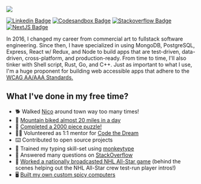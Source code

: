 ![](https://i.imgur.com/Tl5TjT9.png)


[![Linkedin Badge](https://img.shields.io/badge/LinkedIn-0088FF?style=for-the-badge&logo=linkedin&logoColor=white)](https://www.linkedin.com/in/mattcarlotta)
[![Codesandbox Badge](https://img.shields.io/badge/Codesandbox-343434?color=green&style=for-the-badge&logo=codesandbox&logoColor=white)](https://codesandbox.io/u/mattcarlotta/sandboxes)
[![Stackoverflow Badge](https://img.shields.io/badge/Stackoverflow-fa7c1b?color=orange&style=for-the-badge&logo=stackoverflow&logoColor=white)](https://stackoverflow.com/users/7376526/matt-carlotta)
[![NextJS Badge](https://img.shields.io/badge/Next%2Ejs%20Contributor-8A2BE2?style=for-the-badge&logo=next.js&logoColor=white)](https://github.com/vercel/next.js)

In 2016, I changed my career from commercial art to fullstack software engineering. Since then, I have specialized in using MongoDB, PostgreSQL, Express, React w/ Redux, and Node to build apps that are test-driven, data-driven, cross-platform, and production-ready. From time to time, I'll also tinker with Shell script, Rust, Go, and C++. Just as important to what I use, I'm a huge proponent for building web accessible apps that adhere to the <a title="opens in a new window" href="https://www.w3.org/WAI/standards-guidelines/wcag/" rel="noopener noreferrer" target="_blank">
  WCAG AA/AAA Standards.
</a>

## What I've done in my free time?

- 🐕 Walked [Nico](https://i.imgur.com/sk64QET.jpg) around town way too many times!
- 🚴 [Mountain biked almost 20 miles in a day](https://i.imgur.com/sB33d8X.png)
- 🧩 [Completed a 2000 piece puzzle!](https://i.imgur.com/NO42EOo.jpg)
- 👨‍💻 Volunteered as 1:1 mentor for [Code the Dream](https://codethedream.org/)
- ⌨️ Contributed to open source projects
- 💪 Trained my typing skill-set using [monkeytype](https://monkeytype.com/profile/splitchunks)
- 📝 Answered many questions on [StackOverflow](https://stackoverflow.com/users/7376526/matt-carlotta)
- 🏒 [Worked a nationally broadcasted NHL All-Star game](https://i.imgur.com/iBXFEAU.jpg) (behind the scenes helping out the NHL All-Star crew test-run player intros!)
- 🖥️ [Built my own custom spicy computers](https://pcpartpicker.com/list/fQhZpH)
